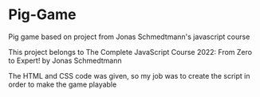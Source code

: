 # Pig-Game
Pig game based on project from Jonas Schmedtmann's javascript course

This project belongs to The Complete JavaScript Course 2022: From Zero to Expert! by Jonas Schmedtmann

The HTML and CSS code was given, so my job was to create the script in order to make the game playable
